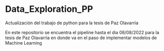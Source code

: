 # Data_Exploration_PP
Actualización del trabajo de python para la tesis de Paz Olavarría

En este repositorio se encuentra el pipeline hasta el dia 08/08/2022 para la tesis de Paz Olavarria en donde va en el paso de implementar modelos de Machine Learning
